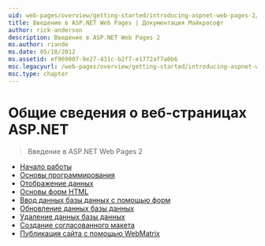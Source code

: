 ```yaml
---
uid: web-pages/overview/getting-started/introducing-aspnet-web-pages-2/index
title: Введение в ASP.NET Web Pages | Документация Майкрософт
author: rick-anderson
description: Введение в ASP.NET Web Pages 2
ms.author: riande
ms.date: 05/18/2012
ms.assetid: ef969007-9e27-431c-b2f7-e1772af7a0b6
msc.legacyurl: /web-pages/overview/getting-started/introducing-aspnet-web-pages-2
msc.type: chapter
---
```

<a name="introducing-aspnet-web-pages"></a>Общие сведения о веб-страницах ASP.NET
====================
> Введение в ASP.NET Web Pages 2


- [Начало работы](getting-started.md)
- [Основы программирования](intro-to-web-pages-programming.md)
- [Отображение данных](displaying-data.md)
- [Основы форм HTML](form-basics.md)
- [Ввод данных базы данных с помощью форм](entering-data.md)
- [Обновление данных базы данных](updating-data.md)
- [Удаление данных базы данных](deleting-data.md)
- [Создание согласованного макета](layouts.md)
- [Публикация сайта с помощью WebMatrix](publishing.md)
